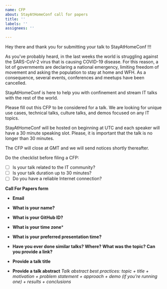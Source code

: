 ```yaml
---
name: CFP
about: StayAtHomeConf call for papers
title: ''
labels: ''
assignees: ''

---
```


Hey there and thank you for submitting your talk to StayAtHomeConf !!!

As you've probably heard, in the last weeks the world is struggling against the SARS-CoV-2 virus that is causing COVID-19 disease. For this reason, a lot of governments are declaring a national emergency, limiting freedom of movement and asking the population to stay at home and WFH. As a consequence, several events, conferences and meetups have been cancelled.

StayAtHomeConf is here to help you with confinement and stream IT talks with the rest of the world.

Please fill out this CFP to be considered for a talk. We are looking for unique use cases, technical talks, culture talks, and demos focused on any IT topics.

StayAtHomeConf will be hosted on <date> beginning at <time> UTC and each speaker will have a 30 minute speaking slot. Please, it is important that the talk is no longer than 30 minutes.

The CFP will close <date> at <time> GMT and we will send notices shortly thereafter. 

Do the checklist before filing a CFP:

- [ ] Is your talk related to the IT community?
- [ ] Is your talk duration up to 30 minutes?
- [ ] Do you have a reliable Internet connection?

**Call For Papers form**

* **Email**

* **What is your name?**

* **What is your GitHub ID?**

* **What is your time zone***

* **What is your preferred presentation time?**

* **Have you ever done similar talks? Where? What was the topic? Can you provide a link?**

* **Provide a talk title**

* **Provide a talk abstract**
*Talk abstract best practices: topic + title + motivation + problem statement + approach + demo (if you're running one) + results + conclusions*
